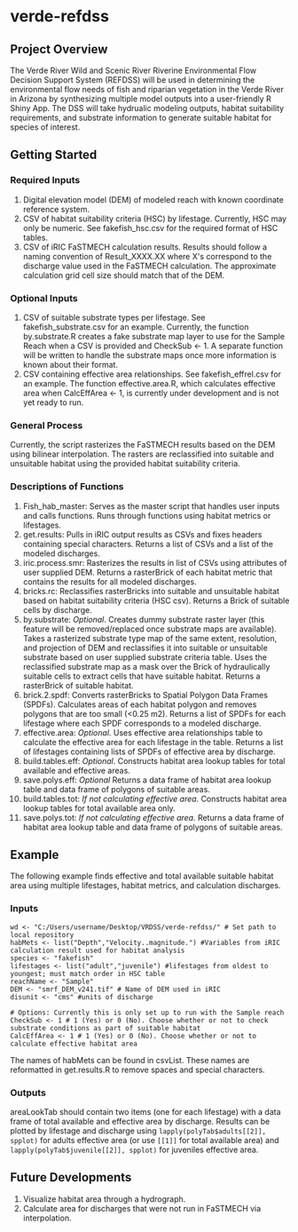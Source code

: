 # verde-refdss
## Project Overview
The Verde River Wild and Scenic River Riverine Environmental Flow Decision Support System (REFDSS) will be used in determining the environmental flow needs of fish and riparian vegetation in the Verde River in Arizona by synthesizing multiple model outputs into a user-friendly R Shiny App. The DSS will take hydrualic modeling outputs, habitat suitability requirements, and substrate information to generate suitable habitat for species of interest.

## Getting Started
### Required Inputs
1. Digital elevation model (DEM) of modeled reach with known coordinate reference system.
2. CSV of habitat suitability criteria (HSC) by lifestage. Currently, HSC may only be numeric. See fakefish_hsc.csv for the required format of HSC tables.
3. CSV of iRIC FaSTMECH calculation results. Results should follow a naming convention of Result_XXXX.XX where X's correspond to the discharge value used in the FaSTMECH calculation. The approximate calculation grid cell size should match that of the DEM.

### Optional Inputs
1. CSV of suitable substrate types per lifestage. See fakefish_substrate.csv for an example. Currently, the function by.substrate.R creates a fake substrate map layer to use for the Sample Reach when a CSV is provided and CheckSub <- 1. A separate function will be written to handle the substrate maps once more information is known about their format.
2. CSV containing effective area relationships. See fakefish_effrel.csv for an example. The function effective.area.R, which calculates effective area when CalcEffArea <- 1, is currently under development and is not yet ready to run.

### General Process
Currently, the script rasterizes the FaSTMECH results based on the DEM using bilinear interpolation. The rasters are reclassified into suitable and unsuitable habitat using the provided habitat suitability criteria.

### Descriptions of Functions
1. Fish_hab_master: Serves as the master script that handles user inputs and calls functions. Runs through functions using habitat metrics or lifestages. 
2. get.results: Pulls in iRIC output results as CSVs and fixes headers containing special characters. Returns a list of CSVs and a list of the modeled discharges.
3. iric.process.smr: Rasterizes the results in list of CSVs using attributes of user supplied DEM. Returns a rasterBrick of each habitat metric that contains the results for all modeled discharges.
4. bricks.rc: Reclassifies rasterBricks into suitable and unsuitable habitat based on habitat suitability criteria (HSC csv). Returns a Brick of suitable cells by discharge.
5. by.substrate: *Optional*. Creates dummy substrate raster layer (this feature will be removed/replaced once substrate maps are available). Takes a rasterized substrate type map of the same extent, resolution, and projection of DEM and reclassifies it into suitable or unsuitable substrate based on user supplied substrate criteria table. Uses the reclassified substrate map as a mask over the Brick of hydraulically suitable cells to extract cells that have suitable habitat. Returns a rasterBrick of suitable habitat.
6. brick.2.spdf: Converts rasterBricks to Spatial Polygon Data Frames (SPDFs). Calculates areas of each habitat polygon and removes polygons that are too small (<0.25 m2). Returns a list of SPDFs for each lifestage where each SPDF corresponds to a modeled discharge.
7. effective.area: *Optional*. Uses effective area relationships table to calculate the effective area for each lifestage in the table. Returns a list of lifestages containing lists of SPDFs of effective area by discharge.
8. build.tables.eff: *Optional*. Constructs habitat area lookup tables for total available and effective areas.
9. save.polys.eff: *Optional* Returns a data frame of habitat area lookup table and data frame of polygons of suitable areas.
10. build.tables.tot: *If not calculating effective area.* Constructs habitat area lookup tables for total available area only. 
11. save.polys.tot: *If not calculating effective area.* Returns a data frame of habitat area lookup table and data frame of polygons of suitable areas.

## Example
The following example finds effective and total available suitable habitat area using multiple lifestages, habitat metrics, and calculation discharges.

### Inputs
``` # Set Inputs
wd <- "C:/Users/username/Desktop/VRDSS/verde-refdss/" # Set path to local repository
habMets <- list("Depth","Velocity..magnitude.") #Variables from iRIC calculation result used for habitat analysis
species <- "fakefish"
lifestages <- list("adult","juvenile") #lifestages from oldest to youngest; must match order in HSC table
reachName <- "Sample" 
DEM <- "smrf_DEM_v241.tif" # Name of DEM used in iRIC
disunit <- "cms" #units of discharge

# Options: Currently this is only set up to run with the Sample reach
CheckSub <- 1 # 1 (Yes) or 0 (No). Choose whether or not to check substrate conditions as part of suitable habitat
CalcEffArea <- 1 # 1 (Yes) or 0 (No). Choose whether or not to calculate effective habitat area
```
The names of habMets can be found in csvList. These names are reformatted in get.results.R to remove spaces and special characters.

### Outputs
areaLookTab should contain two items (one for each lifestage) with a data frame of total available and effective area by discharge. Results can be plotted by lifestage and discharge using ```lapply(polyTab$adults[[2]], spplot)``` for adults effective area (or use ```[[1]]``` for total available area) and ```lapply(polyTab$juvenile[[2]], spplot)``` for juveniles effective area.

## Future Developments
1. Visualize habitat area through a hydrograph.
2. Calculate area for discharges that were not run in FaSTMECH via interpolation.


